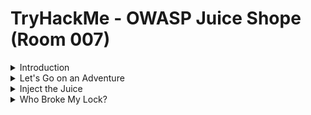 #  TryHackMe - OWASP Juice Shope (Room 007)

<details><summary>Introduction</summary>
<p>

![](/OWASP%20Juice%20Shop/images/juice_shop.png)

Within this room, we will look at OWASP's Top 10 vulnerabilities in web applications. You will find these in all types of web applications.

This room will cover the following topics:

* [Injection](https://owasp.org/www-project-top-ten/OWASP_Top_Ten_2017/Top_10-2017_A1-Injection)
* [Broken Authentication](https://owasp.org/www-project-top-ten/OWASP_Top_Ten_2017/Top_10-2017_A2-Broken_Authentication)
* [Sensitive Data Exposure](https://owasp.org/www-project-top-ten/OWASP_Top_Ten_2017/Top_10-2017_A3-Sensitive_Data_Exposure)
* [Broken Access Control](https://owasp.org/www-project-top-ten/OWASP_Top_Ten_2017/Top_10-2017_A5-Broken_Access_Control)
* [Cross-site Scripting (XSS)](https://owasp.org/www-project-top-ten/OWASP_Top_Ten_2017/Top_10-2017_A7-Cross-Site_Scripting_(XSS))

</p>
</details>

<details><summary>Let's Go on an Adventure</summary>
<p>

## Let's Go on an Adventure

Before getting into the actual hacking part, it's good to have a look around.

In Burp, set the Intercept mode to off and then browse the site. This allows Burp to log different requests from the server that may be helpful later

This is called __walking through__ the application.

</p>
</details>

<details><summary>Inject the Juice</summary>
<p>
	
## Inject the Juice

![](/OWASP%20Juice%20Shop/images/sql_injection.png)

This task will focus on injection vulnerabilities. Injection vulnerabilities are quite dangerous to a company as they can potentially cause downtime and/or loss of data. 

Identifying injection points within a web application is usually quite simple, as most of them will return an error

There are many types of injection attacks, some of them are:

* SQL Injection - is when an attacker enters a malicious or malformed query to either retrieve or tamper data from a database. And in some cases, log into accounts
* Command Injection - is when web apps take input or user-controlled data and run them as system commands. An attacker may tamper with this data to execute their own system commands. This can be seen in applications that perform misconfigured ping tests
* Email injection - is a security vulnerability that allows malicious users to send email messages without prior authorization by the email server. These occur when the attacker adds extra data to fields which are not interpreted by the server correctly

In this case, we will use SQL Injection

For more information, check [here](https://owasp.org/www-project-top-ten/OWASP_Top_Ten_2017/Top_10-2017_A1-Injection)

</p>
</details>

<details><summary>Who Broke My Lock?</summary>
<p>

![](/OWASP%20Juice%20Shop/images/broken_auth.png)

In this task, we will look at exploiting authentication through different flaws. When talking about flaws within authentication, we include mechanisms that are vulnerable to manipulation. These mechanisms are what we will be exploiting:

* Weak passwords in high privileged accounts
* Forgotten password pages

For more information, check [here](https://owasp.org/www-project-top-ten/OWASP_Top_Ten_2017/Top_10-2017_A2-Broken_Authentication)